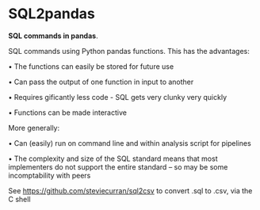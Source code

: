 # SQL2pandas

**SQL commands in pandas**. 

SQL commands using Python pandas functions. This has the advantages:

• The functions can easily be stored for future use
   
• Can pass the output of one function in input to another

• Requires gificantly less code - SQL gets very clunky very quickly
   
• Functions can be made interactive 

More generally:

• Can (easily) run on command line and within analysis script for pipelines

• The complexity and size of the SQL standard means that most implementers do not support the entire standard – so may be some incomptability with peers


See https://github.com/steviecurran/sql2csv to convert .sql to .csv, via the C shell

